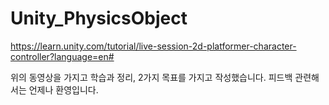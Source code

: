 # Unity_PhysicsObject
https://learn.unity.com/tutorial/live-session-2d-platformer-character-controller?language=en#

위의 동영상을 가지고 학습과 정리, 2가지 목표를 가지고 작성했습니다.
피드백 관련해서는 언제나 환영입니다.
